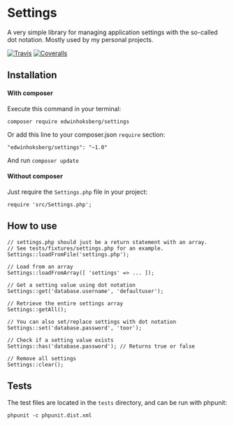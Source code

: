 # Settings
A very simple library for managing application settings with the so-called dot notation. Mostly used by my personal projects.

[![Travis](https://img.shields.io/travis/EdwinHoksberg/Settings.svg?maxAge=2592000?style=flat-square)](https://travis-ci.org/EdwinHoksberg/Settings) [![Coveralls](https://img.shields.io/coveralls/EdwinHoksberg/Settings.svg?maxAge=2592000?style=flat-square)](https://coveralls.io/github/EdwinHoksberg/Settings)

## Installation
#### With composer
Execute this command in your terminal:
```
composer require edwinhoksberg/settings
```
Or add this line to your composer.json `require` section:
```
"edwinhoksberg/settings": "~1.0"
```
And run `composer update`

#### Without composer
Just require the `Settings.php` file in your project:
```
require 'src/Settings.php';
```

## How to use
```
// settings.php should just be a return statement with an array.
// See tests/fixtures/settings.php for an example.
Settings::loadFromFile('settings.php');

// Load from an array
Settings::loadFromArray([ 'settings' => ... ]);

// Get a setting value using dot notation
Settings::get('database.username', 'defaultuser');

// Retrieve the entire settings array
Settings::getAll();

// You can also set/replace settings with dot notation
Settings::set('database.password', 'toor');

// Check if a setting value exists
Settings::has('database.password'); // Returns true or false

// Remove all settings
Settings::clear();
```

## Tests
The test files are located in the `tests` directory, and can be run with phpunit: 
```
phpunit -c phpunit.dist.xml
```
